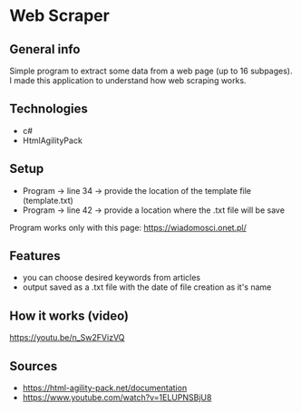 # Web Scraper

## General info
Simple program to extract some data from a web page (up to 16 subpages).
I made this application to understand how web scraping works.

## Technologies
- c#
- HtmlAgilityPack

## Setup
- Program -> line 34 -> provide the location of the template file (template.txt)
- Program -> line 42 -> provide a location where the .txt file will be save

Program works only with this page: https://wiadomosci.onet.pl/

## Features
- you can choose desired keywords from articles  
- output saved as a .txt file with the date of file creation as it's name 

## How it works (video)
https://youtu.be/n_Sw2FVizVQ

## Sources
- https://html-agility-pack.net/documentation
- https://www.youtube.com/watch?v=1ELUPNSBjU8
